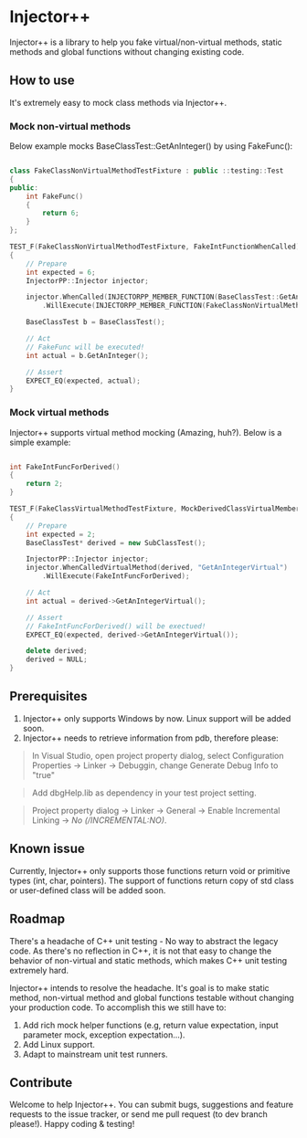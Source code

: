 # Injector++

Injector++ is a library to help you fake virtual/non-virtual methods, static methods and global functions without changing existing code.

## How to use
It's extremely easy to mock class methods via Injector++.

### Mock non-virtual methods

Below example mocks BaseClassTest::GetAnInteger() by using FakeFunc():

```cpp

class FakeClassNonVirtualMethodTestFixture : public ::testing::Test
{
public:
    int FakeFunc()
    {
        return 6;
    }
};

TEST_F(FakeClassNonVirtualMethodTestFixture, FakeIntFunctionWhenCalled)
{
    // Prepare
    int expected = 6;
    InjectorPP::Injector injector;

    injector.WhenCalled(INJECTORPP_MEMBER_FUNCTION(BaseClassTest::GetAnInteger))
        .WillExecute(INJECTORPP_MEMBER_FUNCTION(FakeClassNonVirtualMethodTestFixture::FakeFunc));

    BaseClassTest b = BaseClassTest();

    // Act
	// FakeFunc will be executed!
    int actual = b.GetAnInteger();

    // Assert
    EXPECT_EQ(expected, actual);
}

```

### Mock virtual methods
Injector++ supports virtual method mocking (Amazing, huh?). Below is a simple example:

```cpp

int FakeIntFuncForDerived()
{
    return 2;
}

TEST_F(FakeClassVirtualMethodTestFixture, MockDerivedClassVirtualMemberFunctionWhenCalled)
{
    // Prepare
    int expected = 2;
    BaseClassTest* derived = new SubClassTest();

    InjectorPP::Injector injector;
    injector.WhenCalledVirtualMethod(derived, "GetAnIntegerVirtual")
        .WillExecute(FakeIntFuncForDerived);

    // Act
    int actual = derived->GetAnIntegerVirtual();

    // Assert
	// FakeIntFuncForDerived() will be exectued!
    EXPECT_EQ(expected, derived->GetAnIntegerVirtual());

    delete derived;
    derived = NULL;
}

```

## Prerequisites
1. Injector++ only supports Windows by now. Linux support will be added soon.
2. Injector++ needs to retrieve information from pdb, therefore please:

> In Visual Studio, open project property dialog, select Configuration Properties -> Linker -> Debuggin, change Generate Debug Info to "true"

> Add dbgHelp.lib as dependency in your test project setting.

> Project property dialog -> Linker -> General -> Enable Incremental Linking -> *No (/INCREMENTAL:NO)*.

## Known issue
Currently, Injector++ only supports those functions return void or primitive types (int, char, pointers). 
The support of functions return copy of std class or user-defined class will be added soon.

## Roadmap
There's a headache of C++ unit testing - No way to abstract the legacy code. As there's no reflection in C++, it is not that easy to change the behavior of non-virtual and static methods, which makes C++ unit testing extremely hard.

Injector++ intends to resolve the headache. It's goal is to make static method, non-virtual method and global functions testable without changing your production code. To accomplish this we still have to:

1. Add rich mock helper functions (e.g, return value expectation, input parameter mock, exception expectation...).
2. Add Linux support.
3. Adapt to mainstream unit test runners.

## Contribute
Welcome to help Injector++. You can submit bugs, suggestions and feature requests to the issue tracker, or send me pull request (to dev branch please!). Happy coding & testing!
